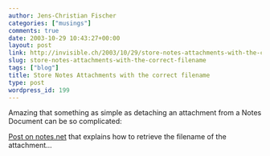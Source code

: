```yaml
---
author: Jens-Christian Fischer
categories: ["musings"]
comments: true
date: 2003-10-29 10:43:27+00:00
layout: post
link: http://invisible.ch/2003/10/29/store-notes-attachments-with-the-correct-filename/
slug: store-notes-attachments-with-the-correct-filename
tags: ["blog"]
title: Store Notes Attachments with the correct filename
type: post
wordpress_id: 199
---
```


Amazing that something as simple as detaching an attachment from a Notes Document can be so complicated:

[Post on notes.net](http://www-10.lotus.com/ldd/46dom.nsf/55c38d716d632d9b8525689b005ba1c0/09c4e4979eb7fdeb852569830034d943?OpenDocument) that explains how to retrieve the filename of the attachment...
